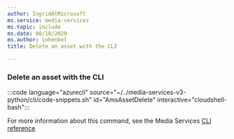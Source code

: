 ```yaml
---
author: IngridAtMicrosoft
ms.service: media-services
ms.topic: include
ms.date: 08/18/2020
ms.author: inhenkel
title: Delete an asset with the CLI

---
```


<!--Delete a media services asset CLI-->

### Delete an asset with the CLI

:::code language="azurecli" source="~/../media-services-v3-python/cli/code-snippets.sh" id="AmsAssetDelete" interactive="cloudshell-bash":::

For more information about this command, see the Media Services [CLI reference](/cli/azure/ams/asset?view=azure-cli-latest&preserve-view=true#az-ams-asset-delete)
